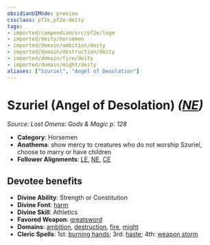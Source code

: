 ```yaml
---
obsidianUIMode: preview
cssclass: pf2e,pf2e-deity
tags:
- imported/compendium/src/pf2e/logm
- imported/deity/horsemen
- imported/domain/ambition/deity
- imported/domain/destruction/deity
- imported/domain/fire/deity
- imported/domain/might/deity
aliases: ["Szuriel", "Angel of Desolation"]
---
```

# Szuriel (Angel of Desolation) *([NE](neutral-evil-b1.md))*  
*Source: Lost Omens: Gods & Magic p. 128*  

- **Category**: Horsemen
- **Anathema**: show mercy to creatures who do not worship Szuriel, choose to marry or have children
- **Follower Alignments**: [LE](lawful-evil-b1.md), [NE](neutral-evil-b1.md), [CE](chaotic-evil-b1.md)

## Devotee benefits

- **Divine Ability**: Strength or Constitution
- **Divine Font**: [harm](../../spells/harm.md)
- **Divine Skill**: Athletics
- **Favored Weapon**: [greatsword](../../equipment/items/greatsword.md)
- **Domains**: [ambition](../domains.md#Ambition), [destruction](../domains.md#Destruction), [fire](../domains.md#Fire), [might](../domains.md#Might)
- **Cleric Spells**: 1st: [burning hands](../../spells/burning-hands.md); 3rd: [haste](../../spells/haste.md); 4th: [weapon storm](../../spells/weapon-storm.md)